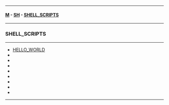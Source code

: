 
---

#### [M](https://github.com/ttltrk/TTT/blob/master/menu.md) - [SH](https://github.com/ttltrk/TTT/blob/master/SH/SH.md) - [SHELL_SCRIPTS](https://github.com/ttltrk/TTT/blob/master/SH/SS/SS.md)

---

### SHELL_SCRIPTS

---

* [HELLO_WORLD](https://github.com/ttltrk/TTT/blob/master/SH/SS/HELLO_WORLD/HELLO_WORLD.md)
* []()
* []()
* []()
* []()
* []()
* []()
* []()
* []()

---
